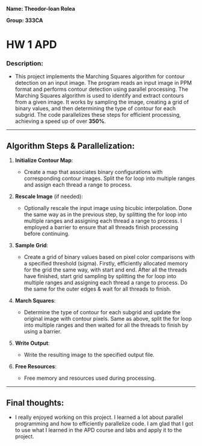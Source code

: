 **Name: Theodor-Ioan Rolea**

**Group: 333CA**

# HW 1 APD

### Description:

* This project implements the Marching Squares algorithm for contour detection
on an input image. The program reads an input image in PPM format and performs
contour detection using parallel processing. The Marching Squares algorithm is
used to identify and extract contours from a given image. It works by sampling
the image, creating a grid of binary values, and then determining the type of
contour for each subgrid. The code parallelizes these steps for efficient
processing, achieving a speed up of over **350%**.
***

## Algorithm Steps & Parallelization:

1. **Initialize Contour Map**:
   - Create a map that associates binary configurations with corresponding
   contour images. Split the for loop into multiple ranges and assign each
   thread a range to process.

2. **Rescale Image** (if needed):
   - Optionally rescale the input image using bicubic interpolation. Done the
   same way as in the previous step, by splitting the for loop into multiple
   ranges and assigning each thread a range to process. I employed a
   barrier to ensure that all threads finish processing before continuing.

3. **Sample Grid**:
   - Create a grid of binary values based on pixel color comparisons with a
   specified threshold (sigma). Firstly, efficiently allocated memory for the
   grid the same way, with start and end. After all the threads have finished,
   start grid sampling by splitting the for loop into multiple ranges and
   assigning each thread a range to process. Do the same for the outer edges &
   wait for all threads to finish.

4. **March Squares**:
   - Determine the type of contour for each subgrid and update the original
   image with contour pixels. Same as above, split the for loop into multiple
   ranges and then waited for all the threads to finish by using a barrier.

5. **Write Output**:
   - Write the resulting image to the specified output file.

6. **Free Resources**:
   - Free memory and resources used during processing.

***

## Final thoughts:

* I really enjoyed working on this project. I learned a lot about parallel
programming and how to efficiently parallelize code. I am glad that I got to
use what I learned in the APD course and labs and apply it to the project.